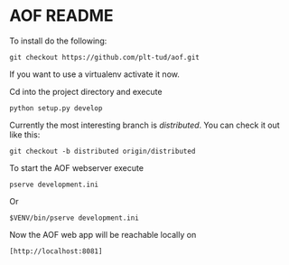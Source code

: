 # AOF README

To install do the following:

    git checkout https://github.com/plt-tud/aof.git

If you want to use a virtualenv activate it now.

Cd into the project directory and execute

    python setup.py develop

Currently the most interesting branch is *distributed*. You can check it out like this:

    git checkout -b distributed origin/distributed

To start the AOF webserver execute

    pserve development.ini
   
Or 
    
    $VENV/bin/pserve development.ini
   
Now the AOF web app will be reachable locally on

    [http://localhost:8081]